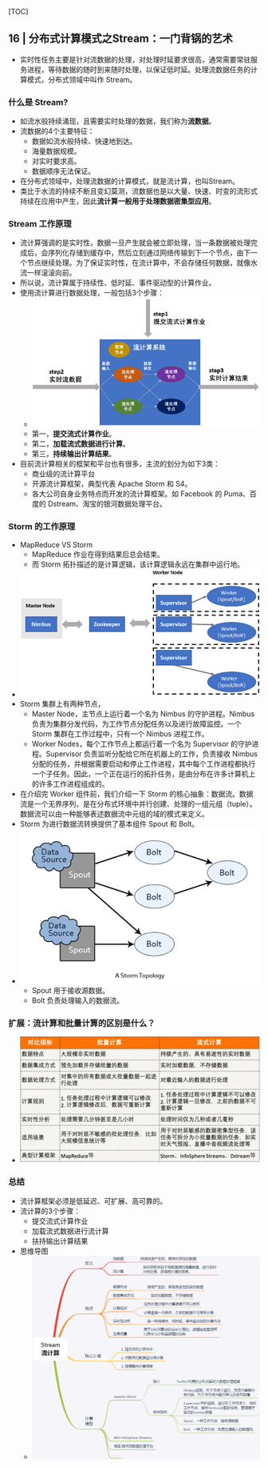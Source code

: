 [TOC]

## 16 | 分布式计算模式之Stream：一门背锅的艺术

-   实时性任务主要是针对流数据的处理，对处理时延要求很高，通常需要常驻服务进程，等待数据的随时到来随时处理，以保证低时延。处理流数据任务的计算模式，分布式领域中叫作 Stream。

### 什么是 Stream?

-   如流水般持续涌现，且需要实时处理的数据，我们称为**流数据**。
-   流数据的4个主要特征：
    -   数据如流水般持续、快速地到达。
    -   海量数据规模。
    -   对实时要求高。
    -   数据顺序无法保证。
-   在分布式领域中，处理流数据的计算模式，就是流计算，也叫Stream。
-   类比于水流的持续不断且变幻莫测，流数据也是以大量、快速、时变的流形式持续在应用中产生，因此**流计算一般用于处理数据密集型应用**。

### Stream 工作原理

-   流计算强调的是实时性，数据一旦产生就会被立即处理，当一条数据被处理完成后，会序列化存储到缓存中，然后立刻通过网络传输到下一个节点，由下一个节点继续处理。为了保证实时性，在流计算中，不会存储任何数据，就像水流一样滚滚向前。
-   所以说，流计算属于持续性、低时延、事件驱动型的计算作业。
-   使用流计算进行数据处理，一般包括3个步骤：
    -   ![img](imgs/62eda28c3df9a4ab2fbe393b469bea20.png)
    -   第一，**提交流式计算作业**。
    -   第二，**加载流式数据进行计算**。
    -   第三，**持续输出计算结果**。
-   目前流计算相关的框架和平台也有很多，主流的划分为如下3类：
    -   商业级的流计算平台
    -   开源流计算框架，典型代表 Apache Storm 和 S4。
    -   各大公司自身业务特点而开发的流计算框架。如 Facebook 的 Puma、百度的 Dstream、淘宝的银河数据处理平台。

### Storm 的工作原理

-   MapReduce VS Storm
    -   MapReduce 作业在得到结果后总会结束。
    -   而 Storm 拓扑描述的是计算逻辑，该计算逻辑永远在集群中运行地。
-   ![img](imgs/dc3647474c58d12510582404087ceee9.png)
-   Storm 集群上有两种节点，
    -   Master Node，主节点上运行着一个名为 Nimbus 的守护进程。Nimbus 负责为集群分发代码，为工作节点分配任务以及进行故障监控。一个 Storm 集群在工作过程中，只有一个 Nimbus 进程工作。
    -   Worker Nodes，每个工作节点上都运行着一个名为 Supervisor 的守护进程。Supervisor 负责监听分配给它所在机器上的工作，负责接收 Nimbus 分配的任务，并根据需要启动和停止工作进程，其中每个工作进程都执行一个子任务。因此，一个正在运行的拓扑任务，是由分布在许多计算机上的许多工作进程组成的。
-   在介绍完 Worker 组件前，我们介绍一下 Storm 的核心抽象：数据流。数据流是一个无界序列，是在分布式环境中并行创建、处理的一组元组（tuple）。数据流可以由一种能够表述数据流中元组的域的模式来定义。
-   Storm 为进行数据流转换提供了基本组件 Spout 和 Bolt。
-   ![img](imgs/7ae9455e1d125488d9b94283eecb2ac8.png)
    -   Spout 用于接收源数据。
    -   Bolt 负责处理输入的数据流。

### 扩展：流计算和批量计算的区别是什么？

-   ![img](imgs/53f87f8de7f10562db5ce74b748bce2c.jpg)

### 总结

-   流计算框架必须是低延迟、可扩展、高可靠的。
-   流计算的3个步骤：
    -   提交流式计算作业
    -   加载流式数据进行流计算
    -   扶持输出计算结果
-   思维导图
    -   ![img](imgs/fbb7a3acd35fd34bdb7727ce3a0caf5e.png)